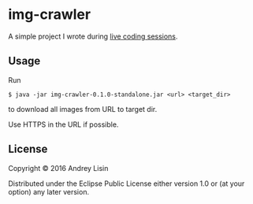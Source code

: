 # img-crawler

A simple project I wrote during [live coding sessions](https://livecoding.tv/minus_void/).

## Usage

Run 

    $ java -jar img-crawler-0.1.0-standalone.jar <url> <target_dir>

to download all images from URL to target dir. 

Use HTTPS in the URL if possible.

## License

Copyright © 2016 Andrey Lisin

Distributed under the Eclipse Public License either version 1.0 or (at
your option) any later version.
